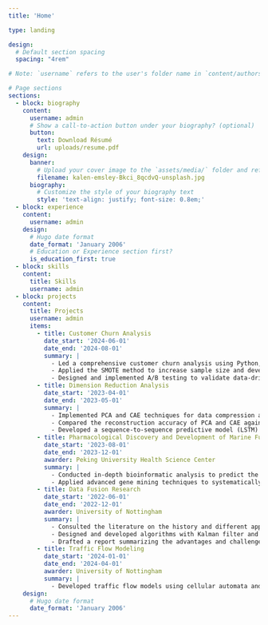 ```yaml
---
title: 'Home'

type: landing

design:
  # Default section spacing
  spacing: "4rem"

# Note: `username` refers to the user's folder name in `content/authors/`

# Page sections
sections:
  - block: biography
    content:
      username: admin
      # Show a call-to-action button under your biography? (optional)
      button:
        text: Download Résumé
        url: uploads/resume.pdf
    design:
      banner:
        # Upload your cover image to the `assets/media/` folder and reference it here
        filename: kalen-emsley-Bkci_8qcdvQ-unsplash.jpg
      biography:
        # Customize the style of your biography text
        style: 'text-align: justify; font-size: 0.8em;'
  - block: experience
    content:
      username: admin
    design:
      # Hugo date format
      date_format: 'January 2006'
      # Education or Experience section first?
      is_education_first: true
  - block: skills
    content:
      title: Skills
      username: admin
  - block: projects
    content:
      title: Projects
      username: admin
      items:
        - title: Customer Churn Analysis
          date_start: '2024-06-01'
          date_end: '2024-08-01'
          summary: |
            - Led a comprehensive customer churn analysis using Python, analyzing data from over 7,000 customer records to identify key factors influencing churn rates.
            - Applied the SMOTE method to increase sample size and developed multiple classification models (Logistic Regression, Random Forest, XGBoost) to predict potential customer churn. Achieved an accuracy of 0.9 using XGBoost and created SHAP value charts to explain the model.
            - Designed and implemented A/B testing to validate data-driven strategies for reducing customer churn, comparing pre- and post-intervention churn rates to measure the effectiveness of the campaign.
        - title: Dimension Reduction Analysis
          date_start: '2023-04-01'
          date_end: '2023-05-01'
          summary: |
            - Implemented PCA and CAE techniques for data compression and decompression on 48 videos with different initial conditions related to Reduced Order Modeling & Video Prediction.
            - Compared the reconstruction accuracy of PCA and CAE against various dimensions of the reduced space and found better accuracy for larger dimensions using CAE and for smaller dimensions using PCA.
            - Developed a sequence-to-sequence predictive model (LSTM) for four timesteps in the reduced space and achieved a 92% accuracy rate in decoding predicted results in the full space.
        - title: Pharmacological Discovery and Development of Marine Fungi
          date_start: '2023-08-01'
          date_end: '2023-12-01'
          awarder: Peking University Health Science Center
          summary: |
            - Conducted in-depth bioinformatic analysis to predict the function of biosynthetic gene clusters in marine fungi, adding in the identification of novel bioactive compounds.
            - Applied advanced gene mining techniques to systematically search for potential pharmaceutical candidates, contributing to the discovery of marine-derived natural products with therapeutic potential.
        - title: Data Fusion Research
          date_start: '2022-06-01'
          date_end: '2022-12-01'
          awarder: University of Nottingham
          summary: |
            - Consulted the literature on the history and different approaches to data fusion and identified key trends and advancements.
            - Designed and developed algorithms with Kalman filter and fuzzy logic using C++ for data fusion.
            - Drafted a report summarizing the advantages and challenges of the approaches of data fusion in the project and shared it with the entire research group for further discussion and collaboration.
        - title: Traffic Flow Modeling
          date_start: '2024-01-01'
          date_end: '2024-04-01'
          awarder: University of Nottingham
          summary: |
            - Developed traffic flow models using cellular automata and car-following approaches. Simulated the behavior of vehicles under varying traffic densities and driver reaction times.
    design:
      # Hugo date format
      date_format: 'January 2006'
---
```

